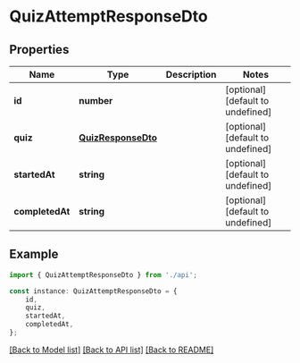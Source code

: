 # QuizAttemptResponseDto


## Properties

Name | Type | Description | Notes
------------ | ------------- | ------------- | -------------
**id** | **number** |  | [optional] [default to undefined]
**quiz** | [**QuizResponseDto**](QuizResponseDto.md) |  | [optional] [default to undefined]
**startedAt** | **string** |  | [optional] [default to undefined]
**completedAt** | **string** |  | [optional] [default to undefined]

## Example

```typescript
import { QuizAttemptResponseDto } from './api';

const instance: QuizAttemptResponseDto = {
    id,
    quiz,
    startedAt,
    completedAt,
};
```

[[Back to Model list]](../README.md#documentation-for-models) [[Back to API list]](../README.md#documentation-for-api-endpoints) [[Back to README]](../README.md)

